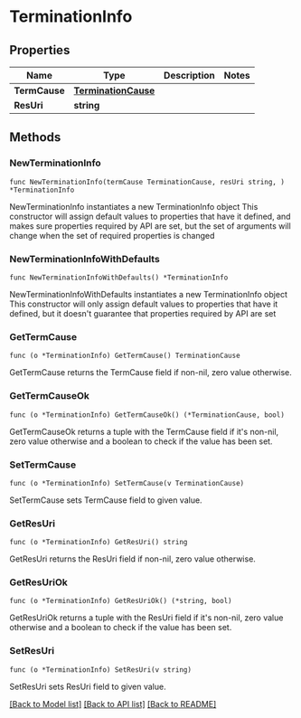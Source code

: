 # TerminationInfo

## Properties

Name | Type | Description | Notes
------------ | ------------- | ------------- | -------------
**TermCause** | [**TerminationCause**](TerminationCause.md) |  | 
**ResUri** | **string** |  | 

## Methods

### NewTerminationInfo

`func NewTerminationInfo(termCause TerminationCause, resUri string, ) *TerminationInfo`

NewTerminationInfo instantiates a new TerminationInfo object
This constructor will assign default values to properties that have it defined,
and makes sure properties required by API are set, but the set of arguments
will change when the set of required properties is changed

### NewTerminationInfoWithDefaults

`func NewTerminationInfoWithDefaults() *TerminationInfo`

NewTerminationInfoWithDefaults instantiates a new TerminationInfo object
This constructor will only assign default values to properties that have it defined,
but it doesn't guarantee that properties required by API are set

### GetTermCause

`func (o *TerminationInfo) GetTermCause() TerminationCause`

GetTermCause returns the TermCause field if non-nil, zero value otherwise.

### GetTermCauseOk

`func (o *TerminationInfo) GetTermCauseOk() (*TerminationCause, bool)`

GetTermCauseOk returns a tuple with the TermCause field if it's non-nil, zero value otherwise
and a boolean to check if the value has been set.

### SetTermCause

`func (o *TerminationInfo) SetTermCause(v TerminationCause)`

SetTermCause sets TermCause field to given value.


### GetResUri

`func (o *TerminationInfo) GetResUri() string`

GetResUri returns the ResUri field if non-nil, zero value otherwise.

### GetResUriOk

`func (o *TerminationInfo) GetResUriOk() (*string, bool)`

GetResUriOk returns a tuple with the ResUri field if it's non-nil, zero value otherwise
and a boolean to check if the value has been set.

### SetResUri

`func (o *TerminationInfo) SetResUri(v string)`

SetResUri sets ResUri field to given value.



[[Back to Model list]](../README.md#documentation-for-models) [[Back to API list]](../README.md#documentation-for-api-endpoints) [[Back to README]](../README.md)


